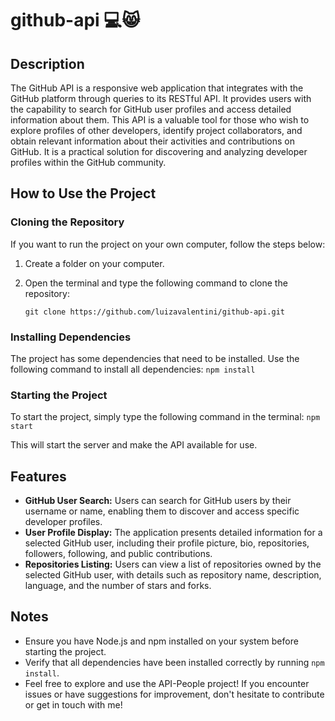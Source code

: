 # github-api 💻😸

## Description
The GitHub API is a responsive web application that integrates with the GitHub platform through queries to its RESTful API. It provides users with the capability to search for GitHub user profiles and access detailed information about them. This API is a valuable tool for those who wish to explore profiles of other developers, identify project collaborators, and obtain relevant information about their activities and contributions on GitHub. It is a practical solution for discovering and analyzing developer profiles within the GitHub community.

## How to Use the Project

### Cloning the Repository
If you want to run the project on your own computer, follow the steps below:

1. Create a folder on your computer.
2. Open the terminal and type the following command to clone the repository:

    ```
   git clone https://github.com/luizavalentini/github-api.git
   ```

### Installing Dependencies

The project has some dependencies that need to be installed. Use the following command to install all dependencies:
    ```
   npm install
    ```

### Starting the Project

To start the project, simply type the following command in the terminal:
    ```
   npm start
    ```

This will start the server and make the API available for use.

## Features

- **GitHub User Search:** Users can search for GitHub users by their username or name, enabling them to discover and access specific developer profiles.
- **User Profile Display:**  The application presents detailed information for a selected GitHub user, including their profile picture, bio, repositories, followers, following, and public contributions.
- **Repositories Listing:** Users can view a list of repositories owned by the selected GitHub user, with details such as repository name, description, language, and the number of stars and forks.

## Notes

- Ensure you have Node.js and npm installed on your system before starting the project.
- Verify that all dependencies have been installed correctly by running `npm install`.
- Feel free to explore and use the API-People project! If you encounter issues or have suggestions for improvement, don't hesitate to contribute or get in touch with me!
